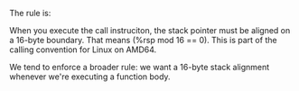 
The rule is:

When you execute the call instruciton, the stack pointer must be aligned
on a 16-byte boundary. That means (%rsp mod 16 == 0). This is part of the
calling convention for Linux on AMD64.

We tend to enforce a broader rule: we want a 16-byte stack alignment
whenever we're executing a function body.



